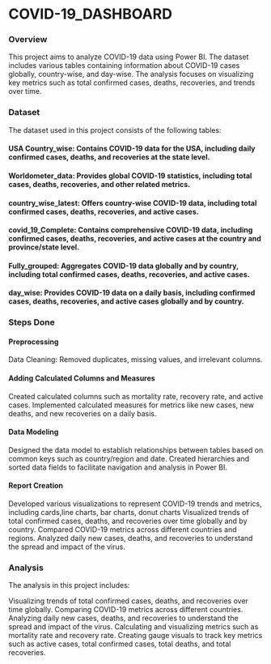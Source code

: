 # COVID-19_DASHBOARD


### Overview
This project aims to analyze COVID-19 data using Power BI. The dataset includes various tables containing information about COVID-19 cases globally, country-wise, and day-wise. The analysis focuses on visualizing key metrics such as total confirmed cases, deaths, recoveries, and trends over time.

### Dataset
The dataset used in this project consists of the following tables:

#### USA Country_wise: Contains COVID-19 data for the USA, including daily confirmed cases, deaths, and recoveries at the state level.
#### Worldometer_data: Provides global COVID-19 statistics, including total cases, deaths, recoveries, and other related metrics.
#### country_wise_latest: Offers country-wise COVID-19 data, including total confirmed cases, deaths, recoveries, and active cases.
#### covid_19_Complete: Contains comprehensive COVID-19 data, including confirmed cases, deaths, recoveries, and active cases at the country and province/state level.
#### Fully_grouped: Aggregates COVID-19 data globally and by country, including total confirmed cases, deaths, recoveries, and active cases.
#### day_wise: Provides COVID-19 data on a daily basis, including confirmed cases, deaths, recoveries, and active cases globally and by country.

### Steps Done
#### Preprocessing
Data Cleaning: Removed duplicates, missing values, and irrelevant columns.

#### Adding Calculated Columns and Measures
Created calculated columns such as mortality rate, recovery rate, and active cases.
Implemented calculated measures for metrics like new cases, new deaths, and new recoveries on a daily basis.

#### Data Modeling
Designed the data model to establish relationships between tables based on common keys such as country/region and date.
Created hierarchies and sorted data fields to facilitate navigation and analysis in Power BI.

#### Report Creation
Developed various visualizations to represent COVID-19 trends and metrics, including cards,line charts, bar charts, donut charts
Visualized trends of total confirmed cases, deaths, and recoveries over time globally and by country.
Compared COVID-19 metrics across different countries and regions.
Analyzed daily new cases, deaths, and recoveries to understand the spread and impact of the virus.


### Analysis
The analysis in this project includes:

Visualizing trends of total confirmed cases, deaths, and recoveries over time globally.
Comparing COVID-19 metrics across different countries.
Analyzing daily new cases, deaths, and recoveries to understand the spread and impact of the virus.
Calculating and visualizing metrics such as mortality rate and recovery rate.
Creating gauge visuals to track key metrics such as active cases, total confirmed cases, total deaths, and total recoveries.
